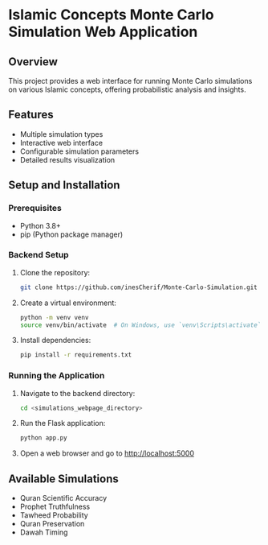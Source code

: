 # Islamic Concepts Monte Carlo Simulation Web Application

## Overview

This project provides a web interface for running Monte Carlo simulations on various Islamic concepts, offering probabilistic analysis and insights.

## Features

- Multiple simulation types
- Interactive web interface
- Configurable simulation parameters
- Detailed results visualization

## Setup and Installation

### Prerequisites

- Python 3.8+
- pip (Python package manager)

### Backend Setup

1. Clone the repository:

   ```bash
   git clone https://github.com/inesCherif/Monte-Carlo-Simulation.git
   ```

2. Create a virtual environment:

   ```bash
   python -m venv venv
   source venv/bin/activate  # On Windows, use `venv\Scripts\activate`
   ```

3. Install dependencies:
   ```bash
   pip install -r requirements.txt
   ```

### Running the Application

1. Navigate to the backend directory:

   ```bash
   cd <simulations_webpage_directory>
   ```

2. Run the Flask application:

   ```bash
   python app.py
   ```

3. Open a web browser and go to [http://localhost:5000](http://localhost:5000)

## Available Simulations

- Quran Scientific Accuracy
- Prophet Truthfulness
- Tawheed Probability
- Quran Preservation
- Dawah Timing

